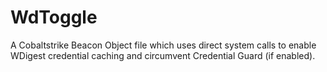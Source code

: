 # WdToggle
A Cobaltstrike Beacon Object file which uses direct system calls to enable WDigest credential caching and circumvent Credential Guard (if enabled).
